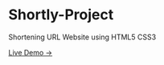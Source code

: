 # Shortly-Project
Shortening URL Website using HTML5 CSS3


[Live Demo ->](https://sabrinemessadi.github.io/Shortly-Project/)
